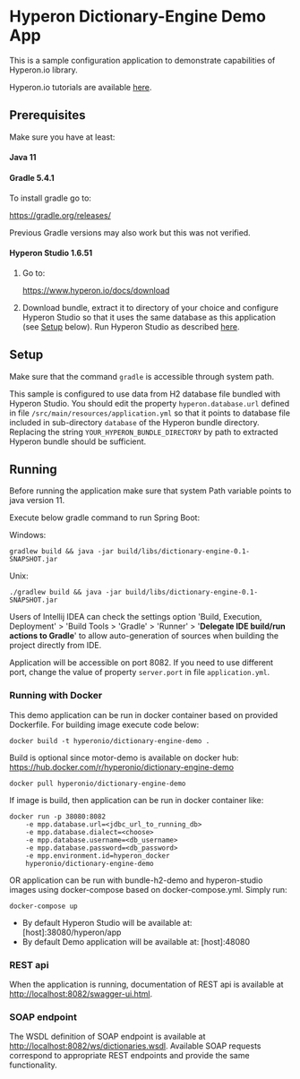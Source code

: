# Hyperon Dictionary-Engine Demo App

This is a sample configuration application to demonstrate capabilities of Hyperon.io library. 

Hyperon.io tutorials are available [here](https://www.hyperon.io/docs/tutorials).

## Prerequisites

Make sure you have at least:

#### Java 11

#### Gradle 5.4.1

To install gradle go to:

https://gradle.org/releases/

Previous Gradle versions may also work but this was not verified.

#### Hyperon Studio 1.6.51

1. Go to:

    https://www.hyperon.io/docs/download

2. Download bundle, extract it to directory of your choice and configure 
Hyperon Studio so that it uses the same database as this application 
(see [Setup](#setup) below). Run Hyperon Studio as described 
[here](https://www.hyperon.io/tutorial/installing-hyperon-studio).  

## Setup

Make sure that the command ```gradle``` is accessible through system path.

This sample is configured to use data from H2 database file bundled with Hyperon
Studio. You should edit the property ```hyperon.database.url``` defined in file 
```/src/main/resources/application.yml``` so that it points to database file included in 
sub-directory ```database``` of the Hyperon bundle directory. Replacing the string 
```YOUR_HYPERON_BUNDLE_DIRECTORY``` by path to extracted Hyperon bundle should be 
sufficient.

## Running

Before running the application make sure that system Path variable points to java version 11.

Execute below gradle command to run Spring Boot:

Windows:
   ```text
   gradlew build && java -jar build/libs/dictionary-engine-0.1-SNAPSHOT.jar
   ```

Unix:
```text
./gradlew build && java -jar build/libs/dictionary-engine-0.1-SNAPSHOT.jar
```
Users of Intellij IDEA can check the settings option 'Build, Execution, Deployment' > 
'Build Tools > 'Gradle' > 'Runner' > '**Delegate IDE build/run actions to Gradle**' to allow
auto-generation of sources when building the project directly from IDE.

Application will be accessible on port 8082. 
If you need to use different port, change the value of property  ```server.port``` 
in file ```application.yml```. 

### Running with Docker
This demo application can be run in docker container based on provided Dockerfile.
For building image execute code below:
```text
docker build -t hyperonio/dictionary-engine-demo .
```
Build is optional since motor-demo is available on docker hub:
https://hub.docker.com/r/hyperonio/dictionary-engine-demo
```text
docker pull hyperonio/dictionary-engine-demo
```
If image is build, then application can be run in docker container like:
```text
docker run -p 38080:8082 
    -e mpp.database.url=<jdbc_url_to_running_db>
    -e mpp.database.dialect=<choose>
    -e mpp.database.username=<db_username>
    -e mpp.database.password=<db_password>
    -e mpp.environment.id=hyperon_docker
    hyperonio/dictionary-engine-demo
```
OR application can be run with bundle-h2-demo and hyperon-studio images
using docker-compose based on docker-compose.yml. Simply run:
```text
docker-compose up
```
* By default Hyperon Studio will be available at: [host]:38080/hyperon/app
* By default Demo application will be available at: [host]:48080


### REST api

When the application is running, documentation of REST api is available at  
[http://localhost:8082/swagger-ui.html](http://localhost:8082/swagger-ui.html).

### SOAP endpoint

The WSDL definition of SOAP endpoint is available at 
[http://localhost:8082/ws/dictionaries.wsdl](http://localhost:8082/ws/dictionaries.wsdl). 
Available SOAP requests correspond to appropriate REST endpoints and provide the same functionality.  

